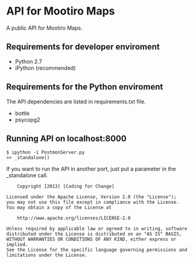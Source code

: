API for Mootiro Maps
======================

A public API for Mootiro Maps.

Requirements for developer enviroment
---------------------------------------------
* Python 2.7
* iPython (recommended)

Requirements for the Python enviroment
-----------------------

The API dependencies are listed in requirements.txt file.

* bottle
* psycopg2

Running API on localhost:8000
--------------------------------

    $ ipython -i PostmonServer.py
    >> _standalone()

If you want to run the API in another port, just put a parameter in the _standalone call.


        Copyright [2013] [Coding for Change]

    Licensed under the Apache License, Version 2.0 (the "License");
    you may not use this file except in compliance with the License.
    You may obtain a copy of the License at

        http://www.apache.org/licenses/LICENSE-2.0

    Unless required by applicable law or agreed to in writing, software
    distributed under the License is distributed on an "AS IS" BASIS,
    WITHOUT WARRANTIES OR CONDITIONS OF ANY KIND, either express or implied.
    See the License for the specific language governing permissions and
    limitations under the License.